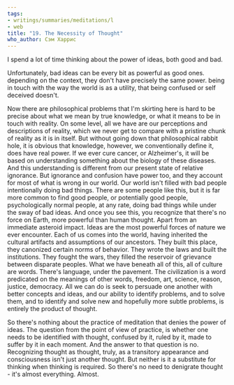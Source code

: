 ```yaml
---
tags:
- writings/summaries/meditations/l
- web
title: "19. The Necessity of Thought"
who_author: Сэм Харрис
---
```


I spend a lot of time thinking about the power of ideas, both good and bad. 

Unfortunately, bad ideas can be every bit as powerful as good ones. depending on the context, they don't have precisely the same power. being in touch with the way the world is as a utility, that being confused or self deceived doesn't. 

Now there are philosophical problems that I'm skirting here is hard to be precise about what we mean by true knowledge, or what it means to be in touch with reality. On some level, all we have are our perceptions and descriptions of reality, which we never get to compare with a pristine chunk of reality as it is in itself. But without going down that philosophical rabbit hole, it is obvious that knowledge, however, we conventionally define it, does have real power. If we ever cure cancer, or Alzheimer's, it will be based on understanding something about the biology of these diseases. And this understanding is different from our present state of relative ignorance. But ignorance and confusion have power too, and they account for most of what is wrong in our world. Our world isn't filled with bad people intentionally doing bad things. There are some people like this, but it is far more common to find good people, or potentially good people, psychologically normal people, at any rate, doing bad things while under the sway of bad ideas. And once you see this, you recognize that there's no force on Earth, more powerful than human thought. Apart from an immediate asteroid impact. Ideas are the most powerful forces of nature we ever encounter. Each of us comes into the world, having inherited the cultural artifacts and assumptions of our ancestors. They built this place, they canonized certain norms of behavior. They wrote the laws and built the institutions. They fought the wars, they filled the reservoir of grievance between disparate peoples. What we have beneath all of this, all of culture are words. There's language, under the pavement. The civilization is a word predicated on the meanings of other words, freedom, art, science, reason, justice, democracy. All we can do is seek to persuade one another with better concepts and ideas, and our ability to identify problems, and to solve them, and to identify and solve new and hopefully more subtle problems, is entirely the product of thought. 

So there's nothing about the practice of meditation that denies the power of ideas. The question from the point of view of practice, is whether one needs to be identified with thought, confused by it, ruled by it, made to suffer by it in each moment. And the answer to that question is no. Recognizing thought as thought, truly, as a transitory appearance and consciousness isn't just another thought. But neither is it a substitute for thinking when thinking is required. So there's no need to denigrate thought - it's almost everything. Almost.